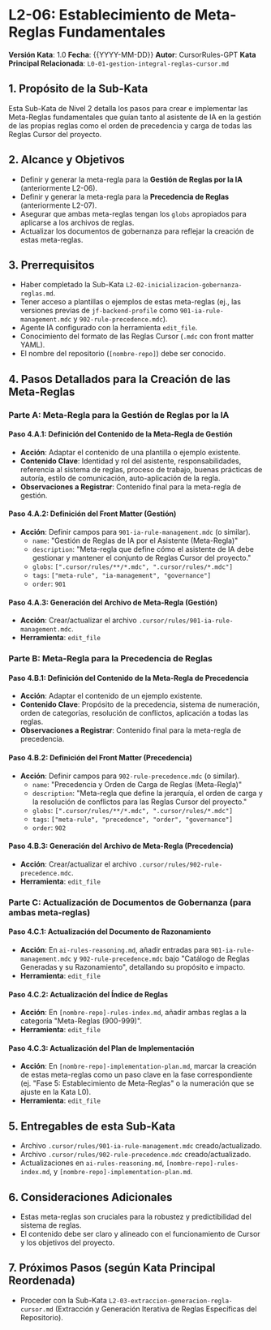 # L2-06: Establecimiento de Meta-Reglas Fundamentales

**Versión Kata**: 1.0
**Fecha**: {{YYYY-MM-DD}}
**Autor**: CursorRules-GPT
**Kata Principal Relacionada**: `L0-01-gestion-integral-reglas-cursor.md`

## 1. Propósito de la Sub-Kata

Esta Sub-Kata de Nivel 2 detalla los pasos para crear e implementar las Meta-Reglas fundamentales que guían tanto al asistente de IA en la gestión de las propias reglas como el orden de precedencia y carga de todas las Reglas Cursor del proyecto.

## 2. Alcance y Objetivos

* Definir y generar la meta-regla para la **Gestión de Reglas por la IA** (anteriormente L2-06).
* Definir y generar la meta-regla para la **Precedencia de Reglas** (anteriormente L2-07).
* Asegurar que ambas meta-reglas tengan los `globs` apropiados para aplicarse a los archivos de reglas.
* Actualizar los documentos de gobernanza para reflejar la creación de estas meta-reglas.

## 3. Prerrequisitos

* Haber completado la Sub-Kata `L2-02-inicializacion-gobernanza-reglas.md`.
* Tener acceso a plantillas o ejemplos de estas meta-reglas (ej., las versiones previas de `jf-backend-profile` como `901-ia-rule-management.mdc` y `902-rule-precedence.mdc`).
* Agente IA configurado con la herramienta `edit_file`.
* Conocimiento del formato de las Reglas Cursor (`.mdc` con front matter YAML).
* El nombre del repositorio (`[nombre-repo]`) debe ser conocido.

## 4. Pasos Detallados para la Creación de las Meta-Reglas

### Parte A: Meta-Regla para la Gestión de Reglas por la IA

#### Paso 4.A.1: Definición del Contenido de la Meta-Regla de Gestión

* **Acción**: Adaptar el contenido de una plantilla o ejemplo existente.
* **Contenido Clave**: Identidad y rol del asistente, responsabilidades, referencia al sistema de reglas, proceso de trabajo, buenas prácticas de autoría, estilo de comunicación, auto-aplicación de la regla.
* **Observaciones a Registrar**: Contenido final para la meta-regla de gestión.

#### Paso 4.A.2: Definición del Front Matter (Gestión)

* **Acción**: Definir campos para `901-ia-rule-management.mdc` (o similar).
  * `name`: "Gestión de Reglas de IA por el Asistente (Meta-Regla)"
  * `description`: "Meta-regla que define cómo el asistente de IA debe gestionar y mantener el conjunto de Reglas Cursor del proyecto."
  * `globs`: `[".cursor/rules/**/*.mdc", ".cursor/rules/*.mdc"]`
  * `tags`: `["meta-rule", "ia-management", "governance"]`
  * `order`: `901`

#### Paso 4.A.3: Generación del Archivo de Meta-Regla (Gestión)

* **Acción**: Crear/actualizar el archivo `.cursor/rules/901-ia-rule-management.mdc`.
* **Herramienta**: `edit_file`

### Parte B: Meta-Regla para la Precedencia de Reglas

#### Paso 4.B.1: Definición del Contenido de la Meta-Regla de Precedencia

* **Acción**: Adaptar el contenido de un ejemplo existente.
* **Contenido Clave**: Propósito de la precedencia, sistema de numeración, orden de categorías, resolución de conflictos, aplicación a todas las reglas.
* **Observaciones a Registrar**: Contenido final para la meta-regla de precedencia.

#### Paso 4.B.2: Definición del Front Matter (Precedencia)

* **Acción**: Definir campos para `902-rule-precedence.mdc` (o similar).
  * `name`: "Precedencia y Orden de Carga de Reglas (Meta-Regla)"
  * `description`: "Meta-regla que define la jerarquía, el orden de carga y la resolución de conflictos para las Reglas Cursor del proyecto."
  * `globs`: `[".cursor/rules/**/*.mdc", ".cursor/rules/*.mdc"]`
  * `tags`: `["meta-rule", "precedence", "order", "governance"]`
  * `order`: `902`

#### Paso 4.B.3: Generación del Archivo de Meta-Regla (Precedencia)

* **Acción**: Crear/actualizar el archivo `.cursor/rules/902-rule-precedence.mdc`.
* **Herramienta**: `edit_file`

### Parte C: Actualización de Documentos de Gobernanza (para ambas meta-reglas)

#### Paso 4.C.1: Actualización del Documento de Razonamiento

* **Acción**: En `ai-rules-reasoning.md`, añadir entradas para `901-ia-rule-management.mdc` y `902-rule-precedence.mdc` bajo "Catálogo de Reglas Generadas y su Razonamiento", detallando su propósito e impacto.
* **Herramienta**: `edit_file`

#### Paso 4.C.2: Actualización del Índice de Reglas

* **Acción**: En `[nombre-repo]-rules-index.md`, añadir ambas reglas a la categoría "Meta-Reglas (900-999)".
* **Herramienta**: `edit_file`

#### Paso 4.C.3: Actualización del Plan de Implementación

* **Acción**: En `[nombre-repo]-implementation-plan.md`, marcar la creación de estas meta-reglas como un paso clave en la fase correspondiente (ej. "Fase 5: Establecimiento de Meta-Reglas" o la numeración que se ajuste en la Kata L0).
* **Herramienta**: `edit_file`

## 5. Entregables de esta Sub-Kata

* Archivo `.cursor/rules/901-ia-rule-management.mdc` creado/actualizado.
* Archivo `.cursor/rules/902-rule-precedence.mdc` creado/actualizado.
* Actualizaciones en `ai-rules-reasoning.md`, `[nombre-repo]-rules-index.md`, y `[nombre-repo]-implementation-plan.md`.

## 6. Consideraciones Adicionales

* Estas meta-reglas son cruciales para la robustez y predictibilidad del sistema de reglas.
* El contenido debe ser claro y alineado con el funcionamiento de Cursor y los objetivos del proyecto.

## 7. Próximos Pasos (según Kata Principal Reordenada)

* Proceder con la Sub-Kata `L2-03-extraccion-generacion-regla-cursor.md` (Extracción y Generación Iterativa de Reglas Específicas del Repositorio).
